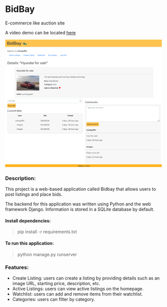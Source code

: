 # BidBay
E-commerce like auction site

A video demo can be located [here](https://youtu.be/q6ccLMdzZT8?si=8LrgcayLzAHciRRC)

![BidBay Image:](https://github.com/zerrynlh/BidBay/blob/main/auctions/static/images/bidbay3.png)

### Description:
This project is a web-based application called Bidbay that allows users to post listings and place bids.

The backend for this application was written using Python and the web framework Django. Information is stored in a SQLite database by default.

#### Install dependencies:
>pip install -r requirements.txt

#### To run this application:
>python manage.py runserver

### Features:
- Create Listing: users can create a listing by providing details such as an image URL, starting price, description, etc.
- Active Listings: users can view active listings on the homepage.
- Watchlist: users can add and remove items from their watchlist.
- Categories: users can filter by category.
